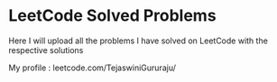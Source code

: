 # LeetCode Solved Problems

Here I will upload all the problems I have solved on LeetCode with the respective solutions

My profile : leetcode.com/TejaswiniGururaju/
